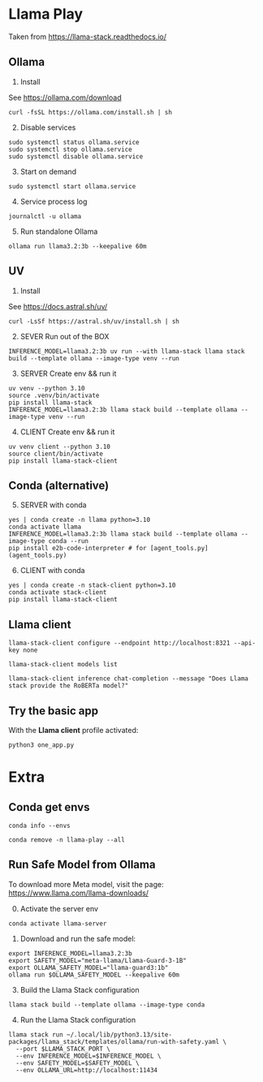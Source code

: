 # Llama Play

Taken from https://llama-stack.readthedocs.io/

## Ollama

1. Install

See https://ollama.com/download

```shell
curl -fsSL https://ollama.com/install.sh | sh
```

2. Disable services

```shell
sudo systemctl status ollama.service
sudo systemctl stop ollama.service
sudo systemctl disable ollama.service
```

3. Start on demand

```shell
sudo systemctl start ollama.service
```

4. Service process log

```shell
journalctl -u ollama
```

5. Run standalone Ollama

```shell
ollama run llama3.2:3b --keepalive 60m
```

## UV

1. Install

See https://docs.astral.sh/uv/

```shell
curl -LsSf https://astral.sh/uv/install.sh | sh
```

2. SEVER Run out of the BOX

```shell
INFERENCE_MODEL=llama3.2:3b uv run --with llama-stack llama stack build --template ollama --image-type venv --run
```

3. SERVER Create env && run it

```shell
uv venv --python 3.10
source .venv/bin/activate
pip install llama-stack
INFERENCE_MODEL=llama3.2:3b llama stack build --template ollama --image-type venv --run
```

4. CLIENT Create env && run it

```shell
uv venv client --python 3.10
source client/bin/activate
pip install llama-stack-client
```

## Conda (alternative)

5. SERVER with conda

```shell
yes | conda create -n llama python=3.10
conda activate llama
INFERENCE_MODEL=llama3.2:3b llama stack build --template ollama --image-type conda --run
pip install e2b-code-interpreter # for [agent_tools.py](agent_tools.py)
```

6. CLIENT with conda

```shell
yes | conda create -n stack-client python=3.10
conda activate stack-client
pip install llama-stack-client
```

## Llama client

```shell
llama-stack-client configure --endpoint http://localhost:8321 --api-key none
```

```shell
llama-stack-client models list
```

```shell
llama-stack-client inference chat-completion --message "Does Llama stack provide the RoBERTa model?"
```

## Try the basic app

With the **Llama client** profile activated:
```shell
python3 one_app.py
```

# Extra

## Conda get envs

```shell
conda info --envs
```

```shell
conda remove -n llama-play --all
```

## Run Safe Model from Ollama

To download more Meta model, visit the page:
https://www.llama.com/llama-downloads/

0. Activate the server env
```shell
conda activate llama-server
```

1. Download and run the safe model:
```shell
export INFERENCE_MODEL=llama3.2:3b
export SAFETY_MODEL="meta-llama/Llama-Guard-3-1B"
export OLLAMA_SAFETY_MODEL="llama-guard3:1b"
ollama run $OLLAMA_SAFETY_MODEL --keepalive 60m
```

3. Build the Llama Stack configuration
```shell
llama stack build --template ollama --image-type conda
```

4. Run the Llama Stack configuration
```shell
llama stack run ~/.local/lib/python3.13/site-packages/llama_stack/templates/ollama/run-with-safety.yaml \
  --port $LLAMA_STACK_PORT \
  --env INFERENCE_MODEL=$INFERENCE_MODEL \
  --env SAFETY_MODEL=$SAFETY_MODEL \
  --env OLLAMA_URL=http://localhost:11434
```